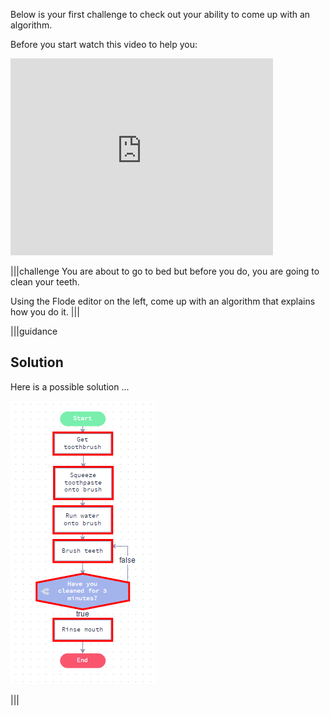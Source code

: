 Below is your first challenge to check out your ability to come up with an algorithm.

Before you start watch this video to help you:
<iframe width="420" height="315" src="https://www.youtube.com/embed/JV3PeDNutZs" frameborder="0" allowfullscreen></iframe>

|||challenge
You are about to go to bed but before you do, you are going to clean your teeth. 

Using the Flode editor on the left, come up with an algorithm that explains how you do it.
|||

|||guidance
## Solution
Here is a possible solution ...

![](.guides/img/solution1.png)

|||